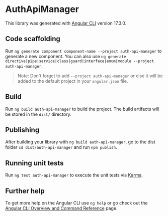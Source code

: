 # AuthApiManager

This library was generated with [Angular CLI](https://github.com/angular/angular-cli) version 17.3.0.

## Code scaffolding

Run `ng generate component component-name --project auth-api-manager` to generate a new component. You can also use `ng generate directive|pipe|service|class|guard|interface|enum|module --project auth-api-manager`.
> Note: Don't forget to add `--project auth-api-manager` or else it will be added to the default project in your `angular.json` file. 

## Build

Run `ng build auth-api-manager` to build the project. The build artifacts will be stored in the `dist/` directory.

## Publishing

After building your library with `ng build auth-api-manager`, go to the dist folder `cd dist/auth-api-manager` and run `npm publish`.

## Running unit tests

Run `ng test auth-api-manager` to execute the unit tests via [Karma](https://karma-runner.github.io).

## Further help

To get more help on the Angular CLI use `ng help` or go check out the [Angular CLI Overview and Command Reference](https://angular.io/cli) page.
